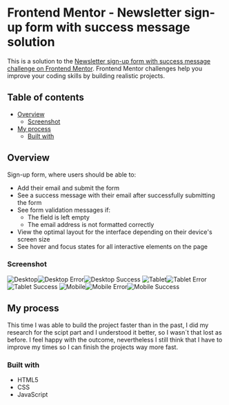 # Frontend Mentor - Newsletter sign-up form with success message solution

This is a solution to the [Newsletter sign-up form with success message challenge on Frontend Mentor](https://www.frontendmentor.io/challenges/newsletter-signup-form-with-success-message-3FC1AZbNrv). Frontend Mentor challenges help you improve your coding skills by building realistic projects. 

## Table of contents

- [Overview](#overview)
  - [Screenshot](#screenshot)
- [My process](#my-process)
  - [Built with](#built-with)

## Overview

Sign-up form, where users should be able to:

- Add their email and submit the form
- See a success message with their email after successfully submitting the form
- See form validation messages if:
  - The field is left empty
  - The email address is not formatted correctly
- View the optimal layout for the interface depending on their device's screen size
- See hover and focus states for all interactive elements on the page

### Screenshot

![Desktop](desktop.jpeg)![Desktop Error](desktop-error.jpeg)![Desktop Success](desktop-success.jpeg)
![Tablet](tablet.jpeg)![Tablet Error](tablet-error.jpeg)![Tablet Success](tablet-success.jpeg)
![Mobile](mobile.jpeg)![Mobile Error](mobile-error.jpeg)![Mobile Success](mobile-success.jpeg)

## My process

This time I was able to build the project faster than in the past, I did my research for the scipt part and I understood it better, so I wasn´t that lost as before. 
I feel happy with the outcome, nevertheless I still think that I have to improve my times so I can finish the projects way more fast. 

### Built with

- HTML5
- CSS
- JavaScript
